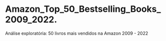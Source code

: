# Amazon_Top_50_Bestselling_Books_2009_2022.
Análise exploratória: 50 livros mais vendidos na Amazon 2009 - 2022
